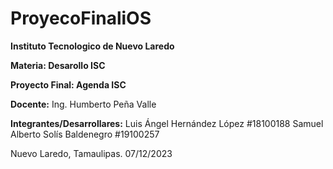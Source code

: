 # ProyecoFinaliOS
**Instituto Tecnologico de Nuevo Laredo**

**Materia: Desarollo ISC**

**Proyecto Final: Agenda ISC**

**Docente:** Ing. Humberto Peña Valle

**Integrantes/Desarrollares:**
Luis Ángel Hernández López #18100188
Samuel Alberto Solís Baldenegro #19100257 


Nuevo Laredo, Tamaulipas. 07/12/2023 
